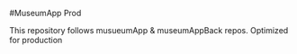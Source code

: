 #MuseumApp Prod

This repository follows musueumApp & museumAppBack repos.
Optimized for production
